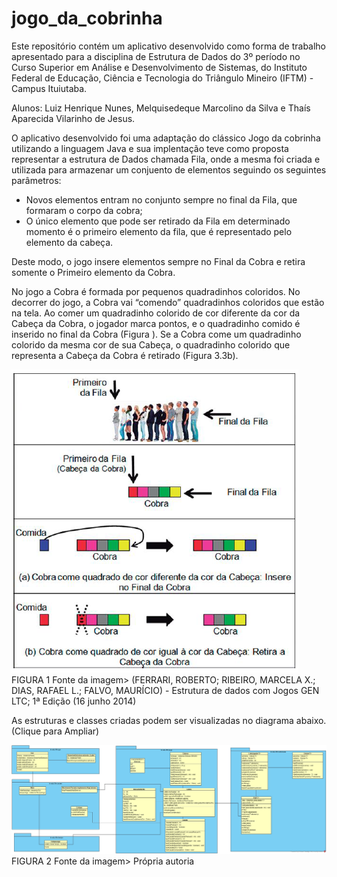 # jogo_da_cobrinha

Este repositório contém um aplicativo desenvolvido como forma de trabalho apresentado para a disciplina de Estrutura de Dados do 3º período no Curso Superior em Análise e Desenvolvimento de Sistemas, do Instituto Federal de Educação, Ciência e Tecnologia do Triângulo Mineiro (IFTM) - Campus Ituiutaba.

Alunos: Luiz Henrique Nunes, Melquisedeque Marcolino da Silva e Thaís Aparecida Vilarinho de Jesus.

O aplicativo desenvolvido foi uma adaptação do clássico Jogo da cobrinha utilizando a linguagem Java e sua implentação teve como proposta representar a estrutura de Dados chamada Fila, onde a mesma foi criada e utilizada para armazenar um conjuento de elementos seguindo os seguintes parâmetros:

* Novos elementos entram no conjunto sempre no final da Fila, que formaram o corpo da cobra;
* O único elemento que pode ser retirado da Fila em determinado momento é o primeiro elemento da fila, que é representado pelo elemento da cabeça.

Deste modo, o jogo insere elementos sempre no Final da Cobra e retira somente o Primeiro elemento da Cobra.

No jogo a Cobra é formada por pequenos quadradinhos coloridos. No decorrer do jogo, a Cobra vai “comendo” quadradinhos coloridos que estão na tela.
Ao comer um quadradinho colorido de cor diferente da cor da Cabeça da Cobra, o jogador marca pontos, e o quadradinho comido é inserido no final da Cobra (Figura ).
Se a Cobra come um quadradinho colorido da mesma cor de sua Cabeça, o quadradinho colorido que representa a Cabeça da Cobra é retirado (Figura 3.3b).


![alt text](https://github.com/mellki1/jogo_da_cobrinha/blob/master/figura3.PNG?raw=true)
FIGURA 1
Fonte da imagem> (FERRARI, ROBERTO; RIBEIRO, MARCELA X.; DIAS, RAFAEL L.; FALVO, MAURÍCIO) - Estrutura de dados com Jogos GEN LTC; 1ª Edição (16 junho 2014)


As estruturas e classes criadas podem ser visualizadas no diagrama abaixo. (Clique para Ampliar)

![alt text](https://github.com/mellki1/jogo_da_cobrinha/blob/master/Diagrama.jpg?raw=true)
FIGURA 2
Fonte da imagem> Própria autoria
